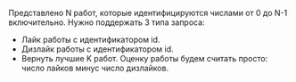 Представлено N работ, которые идентифицируются числами от 0 до N-1 включительно. Нужно поддержать 3 типа запроса:
- Лайк работы с идентификатором id.
- Дизлайк работы с идентификатором id.
- Вернуть лучшие K работ. Оценку работы будем считать просто: число лайков минус число дизлайков.
